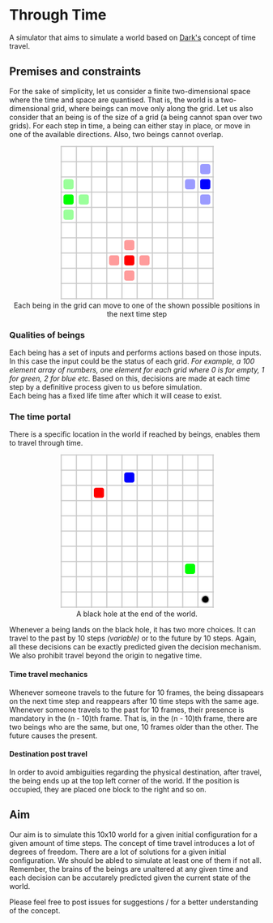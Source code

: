 # Through Time

A simulator that aims to simulate a world based on [Dark's](https://www.netflix.com/title/80100172) concept of time travel.

## Premises and constraints

For the sake of simplicity, let us consider a finite two-dimensional space where the time and space are quantised. That is, the world is a two-dimensional grid, where beings can move only along the grid. Let us also consider that an being is of the size of a grid (a being cannot span over two grids). For each step in time, a being can either stay in place, or move in one of the available directions. Also, two beings cannot overlap.
<p align="center"><img src="assets/positions.png" /><br/>Each being in the grid can move to one of the shown possible positions in the next time step</p>

### Qualities of beings

Each being has a set of inputs and performs actions based on those inputs. In this case the input could be the status of each grid. *For example, a 100 element array of numbers, one element for each grid where 0 is for empty, 1 for green, 2 for blue etc.* Based on this, decisions are made at each time step by a definitive process given to us before simulation. <br/>
Each being has a fixed life time after which it will cease to exist.

### The time portal

There is a specific location in the world if reached by beings, enables them to travel through time.
<p align="center"><img src="assets/portal.png" /><br/>A black hole at the end of the world.</p>

Whenever a being lands on the black hole, it has two more choices. It can travel to the past by 10 steps *(variable)* or to the future by 10 steps. Again, all these decisions can be exactly predicted given the decision mechanism. We also prohibit travel beyond the origin to negative time.

#### Time travel mechanics

Whenever someone travels to the future for 10 frames, the being dissapears on the next time step and reappears after 10 time steps with the same age.
<br/>
Whenever someone travels to the past for 10 frames, their presence is mandatory in the (n - 10)th frame. That is, in the (n - 10)th frame, there are two beings who are the same, but one, 10 frames older than the other. The future causes the present.

#### Destination post travel

In order to avoid ambiguities regarding the physical destination, after travel, the being ends up at the top left corner of the world. If the position is occupied, they are placed one block to the right and so on. 

## Aim

Our aim is to simulate this 10x10 world for a given initial configuration for a given amount of time steps. The concept of time travel introduces a lot of degrees of freedom. There are a lot of solutions for a given initial configuration. We should be abled to simulate at least one of them if not all. Remember, the brains of the beings are unaltered at any given time and each decision can be accutarely predicted given the current state of the world.

Please feel free to post issues for suggestions / for a better understanding of the concept.
